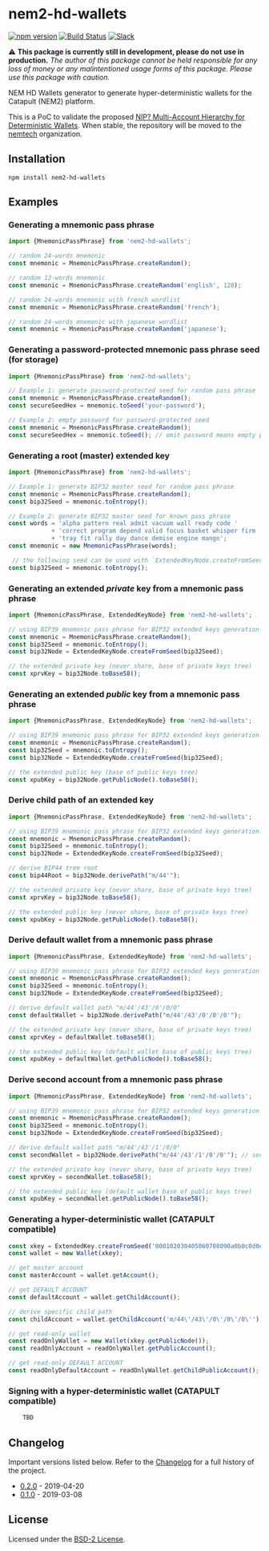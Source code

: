 # nem2-hd-wallets

[![npm version](https://badge.fury.io/js/nem2-hd-wallets.svg)](https://badge.fury.io/js/nem2-hd-wallets)
[![Build Status](https://travis-ci.org/evias/nem2-hd-wallets.svg?branch=master)](https://travis-ci.org/evias/nem2-hd-wallets)
[![Slack](https://img.shields.io/badge/chat-on%20slack-green.svg)](https://nem2.slack.com/messages/CB0UU89GS//)

:warning: **This package is currently still in development, please do not use in production.** *The author of this package cannot be held responsible for any loss of money or any malintentioned usage forms of this package. Please use this package with caution.*

NEM HD Wallets generator to generate hyper-deterministic wallets for the Catapult (NEM2) platform.

This is a PoC to validate the proposed [NIP? Multi-Account Hierarchy for Deterministic Wallets](https://github.com/nemtech/NIP/issues/12). When stable, the repository will be moved to the [nemtech](https://github.com/nemtech) organization.

## Installation

`npm install nem2-hd-wallets`

## Examples

### Generating a mnemonic pass phrase

```typescript
import {MnemonicPassPhrase} from 'nem2-hd-wallets';

// random 24-words mnemonic
const mnemonic = MnemonicPassPhrase.createRandom();

// random 12-words mnemonic
const mnemonic = MnemonicPassPhrase.createRandom('english', 128);

// random 24-words mnemonic with french wordlist
const mnemonic = MnemonicPassPhrase.createRandom('french');

// random 24-words mnemonic with japanese wordlist
const mnemonic = MnemonicPassPhrase.createRandom('japanese');
```

### Generating a password-protected mnemonic pass phrase seed (for storage)

```typescript
import {MnemonicPassPhrase} from 'nem2-hd-wallets';

// Example 1: generate password-protected seed for random pass phrase
const mnemonic = MnemonicPassPhrase.createRandom();
const secureSeedHex = mnemonic.toSeed('your-password');

// Example 2: empty password for password-protected seed
const mnemonic = MnemonicPassPhrase.createRandom();
const secureSeedHex = mnemonic.toSeed(); // omit password means empty password: ''
```

### Generating a root (master) extended key

```typescript
import {MnemonicPassPhrase} from 'nem2-hd-wallets';

// Example 1: generate BIP32 master seed for random pass phrase
const mnemonic = MnemonicPassPhrase.createRandom();
const bip32Seed = mnemonic.toEntropy();

// Example 2: generate BIP32 master seed for known pass phrase
const words = 'alpha pattern real admit vacuum wall ready code '
            + 'correct program depend valid focus basket whisper firm '
            + 'tray fit rally day dance demise engine mango';
const mnemonic = new MnemonicPassPhrase(words);

 // the following seed can be used with `ExtendedKeyNode.createFromSeed()`
const bip32Seed = mnemonic.toEntropy();
```

### Generating an extended _private_ key from a mnemonic pass phrase

```typescript
import {MnemonicPassPhrase, ExtendedKeyNode} from 'nem2-hd-wallets';

// using BIP39 mnemonic pass phrase for BIP32 extended keys generation
const mnemonic = MnemonicPassPhrase.createRandom();
const bip32Seed = mnemonic.toEntropy();
const bip32Node = ExtendedKeyNode.createFromSeed(bip32Seed);

// the extended private key (never share, base of private keys tree)
const xprvKey = bip32Node.toBase58();
```

### Generating an extended _public_ key from a mnemonic pass phrase

```typescript
import {MnemonicPassPhrase, ExtendedKeyNode} from 'nem2-hd-wallets';

// using BIP39 mnemonic pass phrase for BIP32 extended keys generation
const mnemonic = MnemonicPassPhrase.createRandom();
const bip32Seed = mnemonic.toEntropy();
const bip32Node = ExtendedKeyNode.createFromSeed(bip32Seed);

// the extended public key (base of public keys tree)
const xpubKey = bip32Node.getPublicNode().toBase58();
```

### Derive child path of an extended key

```typescript
import {MnemonicPassPhrase, ExtendedKeyNode} from 'nem2-hd-wallets';

// using BIP39 mnemonic pass phrase for BIP32 extended keys generation
const mnemonic = MnemonicPassPhrase.createRandom();
const bip32Seed = mnemonic.toEntropy();
const bip32Node = ExtendedKeyNode.createFromSeed(bip32Seed);

// derive BIP44 tree root
const bip44Root = bip32Node.derivePath("m/44'");

// the extended private key (never share, base of private keys tree)
const xprvKey = bip32Node.toBase58();

// the extended public key (never share, base of private keys tree)
const xpubKey = bip32Node.getPublicNode().toBase58();
```

### Derive default wallet from a mnemonic pass phrase

```typescript
import {MnemonicPassPhrase, ExtendedKeyNode} from 'nem2-hd-wallets';

// using BIP39 mnemonic pass phrase for BIP32 extended keys generation
const mnemonic = MnemonicPassPhrase.createRandom();
const bip32Seed = mnemonic.toEntropy();
const bip32Node = ExtendedKeyNode.createFromSeed(bip32Seed);

// derive default wallet path "m/44'/43'/0'/0/0"
const defaultWallet = bip32Node.derivePath("m/44'/43'/0'/0'/0'");

// the extended private key (never share, base of private keys tree)
const xprvKey = defaultWallet.toBase58();

// the extended public key (default wallet base of public keys tree)
const xpubKey = defaultWallet.getPublicNode().toBase58();
```

### Derive second account from a mnemonic pass phrase

```typescript
import {MnemonicPassPhrase, ExtendedKeyNode} from 'nem2-hd-wallets';

// using BIP39 mnemonic pass phrase for BIP32 extended keys generation
const mnemonic = MnemonicPassPhrase.createRandom();
const bip32Seed = mnemonic.toEntropy();
const bip32Node = ExtendedKeyNode.createFromSeed(bip32Seed);

// derive default wallet path "m/44'/43'/1'/0/0"
const secondWallet = bip32Node.derivePath("m/44'/43'/1'/0'/0'"); // second hardened account

// the extended private key (never share, base of private keys tree)
const xprvKey = secondWallet.toBase58();

// the extended public key (default wallet base of public keys tree)
const xpubKey = secondWallet.getPublicNode().toBase58();
```

### Generating a hyper-deterministic wallet (CATAPULT compatible)

```typescript
const xkey = ExtendedKey.createFromSeed('000102030405060708090a0b0c0d0e0f');
const wallet = new Wallet(xkey);

// get master account
const masterAccount = wallet.getAccount();

// get DEFAULT ACCOUNT
const defaultAccount = wallet.getChildAccount();

// derive specific child path
const childAccount = wallet.getChildAccount('m/44\'/43\'/0\'/0\'/0\'');

// get read-only wallet
const readOnlyWallet = new Wallet(xkey.getPublicNode());
const readOnlyAccount = readOnlyWallet.getPublicAccount();

// get read-only DEFAULT ACCOUNT
const readOnlyDefaultAccount = readOnlyWallet.getChildPublicAccount();
```

### Signing with a hyper-deterministic wallet (CATAPULT compatible)

```typescript
    TBD
```

## Changelog

Important versions listed below. Refer to the [Changelog](CHANGELOG.md) for a full history of the project.

- [0.2.0](CHANGELOG.md#v020) - 2019-04-20
- [0.1.0](CHANGELOG.md#v010) - 2019-03-08

## License

Licensed under the [BSD-2 License](LICENSE).
